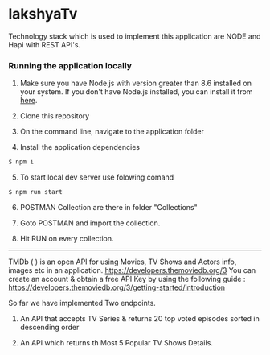 # lakshyaTv #
Technology stack which is used to implement this application are NODE and Hapi with REST API's.

### Running the application locally ###
1.  Make sure you have Node.js with version greater than 8.6 installed on your system. If you don't have Node.js installed, you can install it from [here](https://nodejs.org/en/).

2. Clone this repository

3. On the command line, navigate to the application folder

4. Install the application dependencies
```sh
$ npm i
```

5. To start local dev server use folowing comand
```sh
$ npm run start
```

6. POSTMAN Collection are there in folder "Collections"

7. Goto POSTMAN and import the collection.

8. Hit RUN on every collection.

---------------------------------------------------------------------------------------------------------------------------------------------------------

TMDb ( ) is an open API for using Movies, TV Shows and Actors info, images etc in an application. https://developers.themoviedb.org/3
You can create an account & obtain a free API Key by using the following guide :  https://developers.themoviedb.org/3/getting-started/introduction


So far we have implemented Two endpoints.

1. An API that accepts TV Series & returns 20 top voted episodes sorted in descending order

2. An API which returns th Most 5 Popular TV Shows Details.

